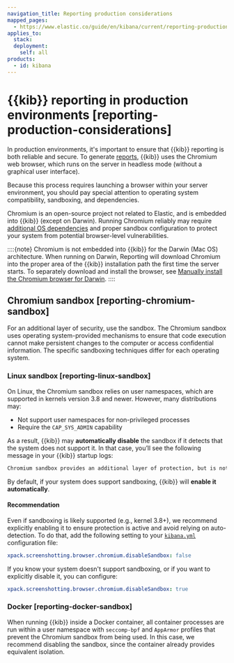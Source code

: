 ```yaml
---
navigation_title: Reporting production considerations
mapped_pages:
  - https://www.elastic.co/guide/en/kibana/current/reporting-production-considerations.html
applies_to:
  stack:
  deployment:
    self: all
products:
  - id: kibana
---
```


# {{kib}} reporting in production environments [reporting-production-considerations]

In production environments, it's important to ensure that {{kib}} reporting is both reliable and secure. To generate [reports](/explore-analyze/report-and-share.md), {{kib}} uses the Chromium web browser, which runs on the server in headless mode (without a graphical user interface).

Because this process requires launching a browser within your server environment, you should pay special attention to operating system compatibility, sandboxing, and dependencies.

Chromium is an open-source project not related to Elastic, and is embedded into {{kib}} (except on Darwin). Running Chromium reliably may require [additional OS dependencies](/deploy-manage/kibana-reporting-configuration.md#install-reporting-packages) and proper sandbox configuration to protect your system from potential browser-level vulnerabilities.

::::{note} 
Chromium is not embedded into {{kib}} for the Darwin (Mac OS) architecture. When running on Darwin, Reporting will download Chromium into the proper area of the {{kib}} installation path the first time the server starts. To separately download and install the browser, see [Manually install the Chromium browser for Darwin](../../explore-analyze/report-and-share/reporting-troubleshooting-pdf.md#reporting-manual-chromium-install).
::::

## Chromium sandbox [reporting-chromium-sandbox] 

For an additional layer of security, use the sandbox. The Chromium sandbox uses operating system-provided mechanisms to ensure that code execution cannot make persistent changes to the computer or access confidential information. The specific sandboxing techniques differ for each operating system.

### Linux sandbox [reporting-linux-sandbox] 

On Linux, the Chromium sandbox relies on user namespaces, which are supported in kernels version 3.8 and newer. However, many distributions may:
* Not support user namespaces for non-privileged processes
* Require the `CAP_SYS_ADMIN` capability

As a result, {{kib}} may **automatically disable** the sandbox if it detects that the system does not support it. In that case, you’ll see the following message in your {{kib}} startup logs:

```sh
Chromium sandbox provides an additional layer of protection, but is not supported for your OS. Automatically setting 'xpack.screenshotting.browser.chromium.disableSandbox: true'.
```

By default, if your system does support sandboxing, {{kib}} will **enable it automatically**.

#### Recommendation

Even if sandboxing is likely supported (e.g., kernel 3.8+), we recommend explicitly enabling it to ensure protection is active and avoid relying on auto-detection. To do that, add the following setting to your [`kibana.yml`](/deploy-manage/stack-settings.md) configuration file:

```yaml
xpack.screenshotting.browser.chromium.disableSandbox: false
```

If you know your system doesn't support sandboxing, or if you want to explicitly disable it, you can configure:

```yaml
xpack.screenshotting.browser.chromium.disableSandbox: true
```

### Docker [reporting-docker-sandbox] 

When running {{kib}} inside a Docker container, all container processes are run within a user namespace with `seccomp-bpf` and `AppArmor` profiles that prevent the Chromium sandbox from being used. In this case,  we recommend disabling the sandbox, since the container already provides equivalent isolation.
